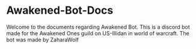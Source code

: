 # Awakened-Bot-Docs
Welcome to the documents regarding Awakened Bot. This is a discord bot made for the Awakened Ones guild on US-Illidan in world of warcraft. The bot was made by ZaharaWolf
